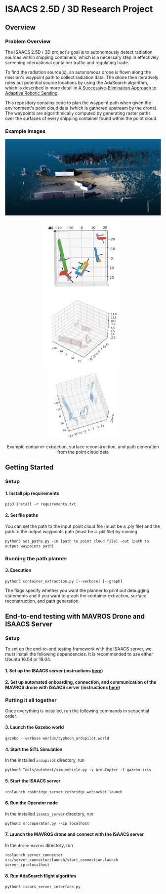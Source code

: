# ISAACS 2.5D / 3D Research Project

## Overview

### Problem Overview
The ISAACS 2.5D / 3D project's goal is to autonomously detect radiation sources within shipping containers, which is a necessary step in effectively screening international container traffic and regulating trade.

To find the radiation source(s), an autonomous drone is flown along the mission's waypoint path to collect radiation data. The drone then iteratively rules out potential source locations by using the AdaSearch algorithm, which is described in more detail in [A Successive-Elimination Approach to Adaptive Robotic Sensing](https://arxiv.org/abs/1809.10611). 

This repository contains code to plan the waypoint path when given the environment's point cloud data (which is gathered upstream by the drone). The waypoints are algorithmically computed by generating raster paths over the surfaces of every shipping container found within the point cloud. 

### Example Images

<p align="center">
  <img src="images/example_pointcloud_data.png" width="785" alt="">
</p>

<p align="center">
  <img src="images/example_container_extraction.png" width="250" alt="">&nbsp;&nbsp;&nbsp;
  <img src="images/example_surface_reconstruction.png" width="250" alt="">&nbsp;&nbsp;&nbsp;
  <img src="images/example_path_generation.png" width="250" alt="">
</p>
<p align="center">
  Example container extraction, surface reconstruction, and path generation from the point cloud data
</div>

## Getting Started

### Setup 

#### 1. Install pip requirements
```shell
pip3 install -r requirements.txt
```

#### 2. Set file paths
You can set the path to the input point cloud file (must be a .ply file) and the path to the output waypoints path (must be a .pkl file) by running
```shell
python3 set_paths.py -in [path to point cloud file] -out [path to output waypoints path]
```

### Running the path planner

#### 3. Execution
```shell
python3 container_extraction.py [--verbose] [--graph]
```
The flags specify whether you want the planner to print out debugging statements and if you want to graph the container extraction, surface reconstruction, and path generation.

## End-to-end testing with MAVROS Drone and ISAACS Server

### Setup

To set up the end-to-end testing framework with the ISAACS server, we must install the following dependencies. It is recommended to use either Ubuntu 16.04 or 18.04.

#### 1. Set up the ISAACS server (instructions [here](https://github.com/immersive-command-system/isaacs_server))

#### 2. Set up automated onboarding, connection, and communication of the MAVROS drone with ISAACS server (instructions [here](https://github.com/immersive-command-system/drone-mavros))

### Putting it all together

Once everything is installed, run the following commands in sequential order.

#### 3. Launch the Gazebo world
```shell
gazebo --verbose worlds/typhoon_ardupilot.world 
```

#### 4. Start the SITL Simulation
In the installed `ardupilot` directory, run
```shell
python3 Tools/autotest/sim_vehicle.py -v ArduCopter -f gazebo-iris
```

#### 5. Start the ISAACS server
```shell
roslaunch rosbridge_server rosbridge_websocket.launch
```

#### 6. Run the Operator node
In the installed `isaacs_server` directory, run
```shell
python3 src/operator.py --ip localhost
```

#### 7. Launch the MAVROS drone and connect with the ISAACS server
In the `drone-mavros` directory, run
```shell
roslaunch server_connector src/server_connector/launch/start_connection.launch server_ip:=localhost
```

#### 8. Run AdaSearch flight algorithm
```shell
python3 isaacs_server_interface.py
```
